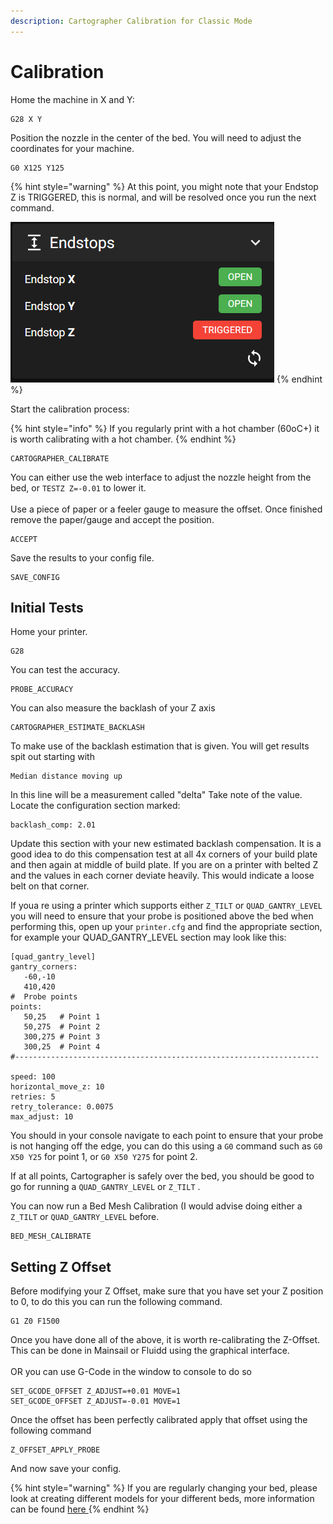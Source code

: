```yaml
---
description: Cartographer Calibration for Classic Mode
---
```


# Calibration

Home the machine in X and Y:

```
G28 X Y
```

Position the nozzle in the center of the bed. You will need to adjust the coordinates for your machine.

```
G0 X125 Y125
```

{% hint style="warning" %}
At this point,  you might note that your Endstop Z is TRIGGERED, this is normal, and will be resolved once you run the next command.

![](<../../../.gitbook/assets/image (6) (1) (1) (1).png>)
{% endhint %}

Start the calibration process:

{% hint style="info" %}
If you regularly print with a hot chamber (60oC+) it is worth calibrating with a hot chamber.
{% endhint %}

```
CARTOGRAPHER_CALIBRATE
```

You can either use the web interface to adjust the nozzle height from the bed, or `TESTZ Z=-0.01` to lower it. \
\
Use a piece of paper  or a feeler gauge to measure the offset. Once finished remove the paper/gauge and accept the position.

```
ACCEPT
```

Save the results to your config file.

```
SAVE_CONFIG
```

## Initial Tests

Home your printer.&#x20;

```
G28
```

You can test the accuracy.

```
PROBE_ACCURACY
```

You can also measure the backlash of your Z axis

```
CARTOGRAPHER_ESTIMATE_BACKLASH
```

To make use of the backlash estimation that is given. You will get results spit out starting with &#x20;

```
Median distance moving up
```

In this line will be a measurement called "delta" Take note of the value. Locate the configuration section marked:

```
backlash_comp: 2.01
```

Update this section with your new estimated backlash compensation. It is a good idea to do this compensation test at all 4x corners of your build plate and then again at middle of build plate. If you are on a printer with belted Z and the values in each corner deviate heavily. This would indicate a loose belt on that corner.&#x20;

If youa re using a printer which supports either `Z_TILT` or `QUAD_GANTRY_LEVEL` you will need to ensure that your probe is positioned above the bed when performing this, open up your `printer.cfg` and find the appropriate section, for example your QUAD\_GANTRY\_LEVEL section may look like this:



<pre class="language-yaml"><code class="lang-yaml">[quad_gantry_level]
gantry_corners:
   -60,-10
   410,420
#  Probe points
points:
   50,25   # Point 1
   50,275  # Point 2
   300,275 # Point 3
   300,25  # Point 4
#--------------------------------------------------------------------
<strong>
</strong>speed: 100
horizontal_move_z: 10
retries: 5
retry_tolerance: 0.0075
max_adjust: 10
</code></pre>

You should in your console navigate to each point to ensure that your probe is not hanging off the edge, you can do this using a `G0` command such as `G0 X50 Y25` for point 1, or `G0 X50 Y275` for point 2. &#x20;

If at all points, Cartographer is safely over the bed, you should be good to go for running a `QUAD_GANTRY_LEVEL` or `Z_TILT` .

You can now run a Bed Mesh Calibration (I would advise doing either a `Z_TILT` or `QUAD_GANTRY_LEVEL` before.

```gcode
BED_MESH_CALIBRATE
```

## Setting Z Offset

Before modifying your Z Offset, make sure that you have set your Z position to 0, to do this you can run the following command.&#x20;

```
G1 Z0 F1500
```

Once you have done all of the above, it is worth re-calibrating the Z-Offset. This can be done in Mainsail or Fluidd using the graphical interface. \
\
OR you can use G-Code in the window to console to do so

```gcode
SET_GCODE_OFFSET Z_ADJUST=+0.01 MOVE=1
SET_GCODE_OFFSET Z_ADJUST=-0.01 MOVE=1
```

Once the offset has been perfectly calibrated apply that offset using the following command

```
Z_OFFSET_APPLY_PROBE
```

And now save your config.

{% hint style="warning" %}
If you are regularly changing your bed, please look at creating different models for your different beds, more information can be found [here ](../../fine-tuning/cartographer-models.md)
{% endhint %}

